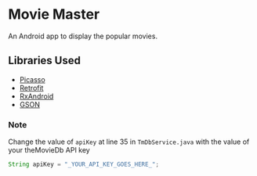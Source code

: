 # Movie Master

An Android app to display the popular movies.

## Libraries Used

- [Picasso](https://github.com/square/picasso)
- [Retrofit](https://github.com/square/retrofit)
- [RxAndroid](https://github.com/ReactiveX/RxAndroid)
- [GSON](https://github.com/google/gson)

### Note

Change the value of `apiKey` at line 35 in `TmDbService.java` with the value of your theMovieDb API key

```java
String apiKey = "_YOUR_API_KEY_GOES_HERE_";
